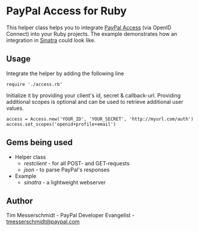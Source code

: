 PayPal Access for Ruby
=====
This helper class helps you to integrate [PayPal Access](https://www.x.com/developers/paypal/products/paypal-access) (via OpenID Connect) into your Ruby projects. The example demonstrates how an integration in [Sinatra](http://www.sinatrarb.com/) could look like.

Usage
----
Integrate the helper by adding the following line
			
	require './access.rb'
Initialize it by providing your client's id, secret & callback-url. Providing additional scopes is optional and can be used to retrieve additional user values.
	
	access = Access.new('YOUR_ID', 'YOUR_SECRET', 'http://myurl.com/auth')
	access.set_scopes('openid+profile+email')

Gems being used
-----
- Helper class 
	- *restclient* - for all POST- and GET-requests
	- *json* - to parse PayPal's responses
- Example
	- *sinatra* - a lightweight webserver


Author
-----
Tim Messerschmidt - PayPal Developer Evangelist - [tmesserschmidt@paypal.com](mailto:tmesserschmidt@paypal.com)